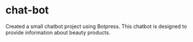# chat-bot
Created a small chatbot project using Botpress. This chatbot is designed to provide information about beauty products.
